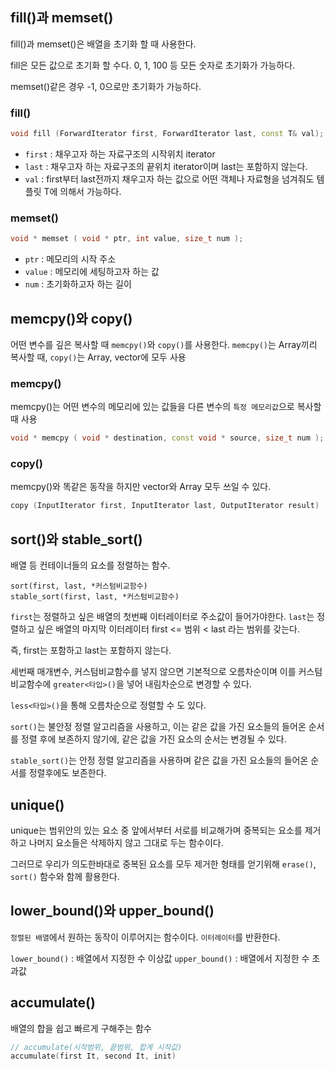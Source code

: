 ## fill()과 memset()

fill()과 memset()은 배열을 초기화 할 때 사용한다.

fill은 모든 값으로 초기화 할 수다.
0, 1, 100 등 모든 숫자로 초기화가 가능하다.

memset()같은 경우 -1, 0으로만 초기화가 가능하다.

### fill()

```c++
void fill (ForwardIterator first, ForwardIterator last, const T& val);
```

- `first` : 채우고자 하는 자료구조의 시작위치 iterator
- `last` : 채우고자 하는 자료구조의 끝위치 iterator이며 last는 포함하지 않는다.
- `val` : first부터 last전까지 채우고자 하는 값으로 어떤 객체나 자료형을 넘겨줘도 템플릿 T에 의해서 가능하다.

### memset()

```c++
void * memset ( void * ptr, int value, size_t num );
```

- `ptr` : 메모리의 시작 주소
- `value` : 메모리에 세팅하고자 하는 값
- `num` : 초기화하고자 하는 길이

## memcpy()와 copy()

어떤 변수를 깊은 복사할 때 `memcpy()`와 `copy()`를 사용한다.
`memcpy()`는 Array끼리 복사할 때, `copy()`는 Array, vector에 모두 사용

### memcpy()

memcpy()는 어떤 변수의 메모리에 있는 값들을 다른 변수의 `특정 메모리값`으로 복사할 때 사용

```c++
void * memcpy ( void * destination, const void * source, size_t num );
```

### copy()

memcpy()와 똑같은 동작을 하지만 vector와 Array 모두 쓰일 수 있다.

```c++
copy (InputIterator first, InputIterator last, OutputIterator result)
```

## sort()와 stable_sort()

배열 등 컨테이너들의 요소를 정렬하는 함수.

```
sort(first, last, *커스텀비교함수)
stable_sort(first, last, *커스텀비교함수)
```

`first`는 정렬하고 싶은 배열의 첫번째 이터레이터로 주소값이 들어가야한다.
`last`는 정렬하고 싶은 배열의 마지막 이터레이터
first <= 범위 < last 라는 범위를 갖는다.

즉, first는 포함하고 last는 포함하지 않는다.

세번째 매개변수, 커스텀비교함수를 넣지 않으면 기본적으로 오름차순이며 이를 커스텀비교함수에 `greater<타입>()`을 넣어 내림차순으로 변경할 수 있다.

`less<타입>()`을 통해 오름차순으로 정렬할 수 도 있다.

`sort()`는 불안정 정렬 알고리즘을 사용하고, 이는 같은 값을 가진 요소들의 들어온 순서를 정렬 후에 보존하지 않기에, 같은 값을 가진 요소의 순서는 변경될 수 있다.

`stable_sort()`는 안정 정렬 알고리즘을 사용하며 같은 값을 가진 요소들의 들어온 순서를 정렬후에도 보존한다.

## unique()

unique는 범위안의 있는 요소 중 앞에서부터 서로를 비교해가며 중복되는 요소를 제거하고 나머지 요소들은 삭제하지 않고 그대로 두는 함수이다.

그러므로 우리가 의도한바대로 중복된 요소를 모두 제거한 형태를 얻기위해 `erase()`, `sort()` 함수와 함께 활용한다.

## lower_bound()와 upper_bound()

`정렬된 배열`에서 원하는 동작이 이루어지는 함수이다.
`이터레이터`를 반환한다.

`lower_bound()` : 배열에서 지정한 수 이상값
`upper_bound()` : 배열에서 지정한 수 초과값

## accumulate()

배열의 합을 쉽고 빠르게 구해주는 함수

```c++
// accumulate(시작범위, 끝범위, 합계 시작값)
accumulate(first It, second It, init)
```
